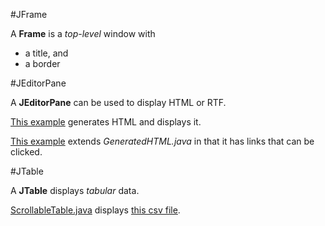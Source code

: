 #JFrame

A **Frame** is a *top-level* window with 

  * a title, and
  * a border

#JEditorPane

A **JEditorPane** can be used to display HTML or RTF.

[This example](https://raw.github.com/ReneNyffenegger/development_misc/master/java/swing/JEditorPane/GeneratedHTML.java) generates HTML and displays it.

[This example](https://raw.github.com/ReneNyffenegger/development_misc/master/java/swing/JEditorPane/HtmlLinks.java) extends *GeneratedHTML.java* in that
it has links that can be clicked.

#JTable

A **JTable** displays *tabular* data.

[ScrollableTable.java](https://raw.github.com/ReneNyffenegger/development_misc/master/java/swing/JTable/ScrollableTable.java) displays
[this csv file](https://raw.github.com/ReneNyffenegger/development_misc/master/java/swing/JTable/ScrollableTable.java).
